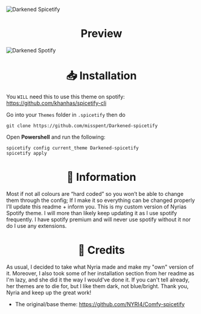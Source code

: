 ![Darkened Spicetify](https://user-images.githubusercontent.com/78914154/156888922-22ffffc9-d10c-4c09-8afa-b3cdab4b0665.png)

<h1 align="center">Preview</h1>

![Darkened Spotify](https://user-images.githubusercontent.com/78914154/155328411-f4758881-8b62-4e2d-b3c4-088e42dd4aa3.png)

<h1 align="center">📥 Installation</h1>

You `WILL` need this to use this theme on spotify: https://github.com/khanhas/spicetify-cli

Go into your `Themes` folder in `.spicetify` then do
```
git clone https://github.com/misspent/Darkened-spicetify
```
Open **Powershell** and run the following:
```
spicetify config current_theme Darkened-spicetify
spicetify apply
```


<h1 align="center">📝 Information</h1>
Most if not all colours are “hard coded” so you won’t be able to change them through the config; If I make it so everything can be changed properly I’ll update this readme + inform you.
This is my custom version of Nyrias Spotify theme. I will more than likely keep updating it as I use spotify frequently.
I have spotify premium and will never use spotify without it nor do I use any extensions.


<h1 align="center">📜 Credits</h1>

As usual, I decided to take what Nyria made and make my "own" version of it. Moreover, I also took some of her installation section from her readme as I'm lazy, and she did it the way I would've done it. If you can't tell already, her themes are to die for, but I like them dark, not blue/bright. Thank you, Nyria and keep up the great work!
* The original/base theme: https://github.com/NYRI4/Comfy-spicetify
